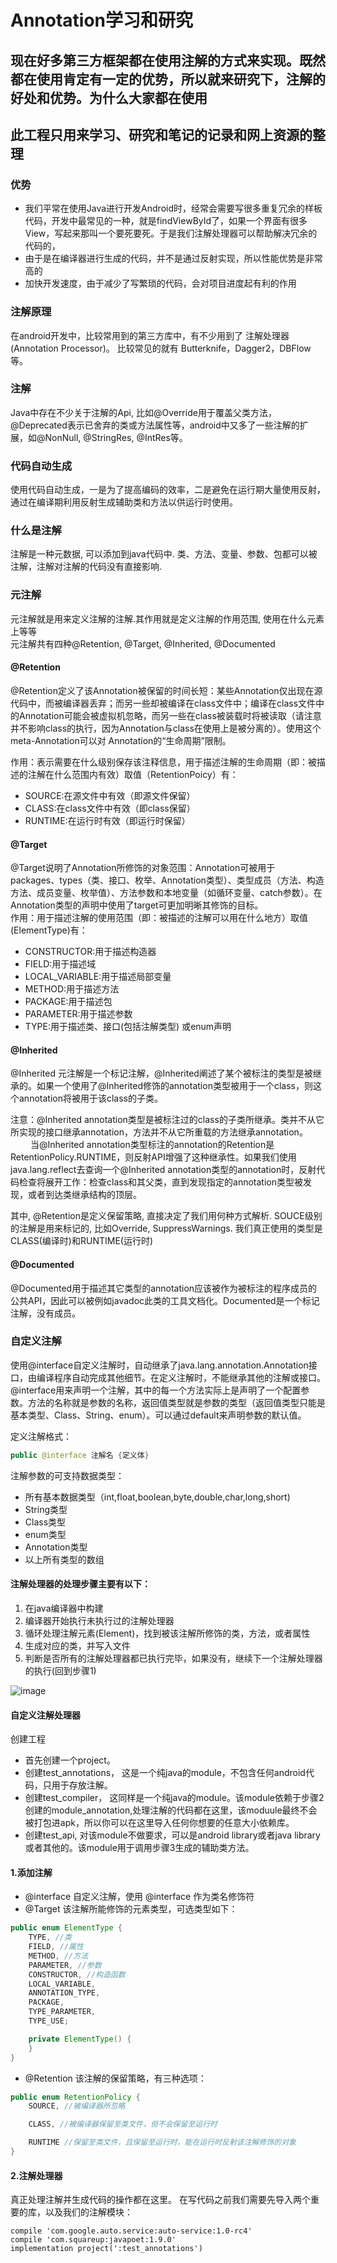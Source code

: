 # Annotation学习和研究

## 现在好多第三方框架都在使用注解的方式来实现。既然都在使用肯定有一定的优势，所以就来研究下，注解的好处和优势。为什么大家都在使用
## 此工程只用来学习、研究和笔记的记录和网上资源的整理

### 优势
- 我们平常在使用Java进行开发Android时，经常会需要写很多重复冗余的样板代码，开发中最常见的一种，就是findViewById了，如果一个界面有很多View，写起来那叫一个要死要死。于是我们注解处理器可以帮助解决冗余的代码的，
- 由于是在编译器进行生成的代码，并不是通过反射实现，所以性能优势是非常高的
- 加快开发速度，由于减少了写繁琐的代码，会对项目进度起有利的作用

### 注解原理

在android开发中，比较常用到的第三方库中，有不少用到了 注解处理器(Annotation Processor)。 比较常见的就有 Butterknife，Dagger2，DBFlow 等。

### 注解

Java中存在不少关于注解的Api, 比如@Override用于覆盖父类方法，@Deprecated表示已舍弃的类或方法属性等，android中又多了一些注解的扩展，如@NonNull, @StringRes, @IntRes等。

### 代码自动生成

使用代码自动生成，一是为了提高编码的效率，二是避免在运行期大量使用反射，通过在编译期利用反射生成辅助类和方法以供运行时使用。

### 什么是注解

注解是一种元数据, 可以添加到java代码中. 类、方法、变量、参数、包都可以被注解，注解对注解的代码没有直接影响.

### 元注解

元注解就是用来定义注解的注解.其作用就是定义注解的作用范围, 使用在什么元素上等等
<br>元注解共有四种@Retention, @Target, @Inherited, @Documented
#### @Retention

@Retention定义了该Annotation被保留的时间长短：某些Annotation仅出现在源代码中，而被编译器丢弃；而另一些却被编译在class文件中；编译在class文件中的Annotation可能会被虚拟机忽略，而另一些在class被装载时将被读取（请注意并不影响class的执行，因为Annotation与class在使用上是被分离的）。使用这个meta-Annotation可以对 Annotation的“生命周期”限制。

作用：表示需要在什么级别保存该注释信息，用于描述注解的生命周期（即：被描述的注解在什么范围内有效）取值（RetentionPoicy）有：
- SOURCE:在源文件中有效（即源文件保留）
- CLASS:在class文件中有效（即class保留）
- RUNTIME:在运行时有效（即运行时保留）

#### @Target
@Target说明了Annotation所修饰的对象范围：Annotation可被用于 packages、types（类、接口、枚举、Annotation类型）、类型成员（方法、构造方法、成员变量、枚举值）、方法参数和本地变量（如循环变量、catch参数）。在Annotation类型的声明中使用了target可更加明晰其修饰的目标。
<br>作用：用于描述注解的使用范围（即：被描述的注解可以用在什么地方）取值(ElementType)有：
- CONSTRUCTOR:用于描述构造器
- FIELD:用于描述域
- LOCAL_VARIABLE:用于描述局部变量
- METHOD:用于描述方法
- PACKAGE:用于描述包
- PARAMETER:用于描述参数
- TYPE:用于描述类、接口(包括注解类型) 或enum声明
#### @Inherited
@Inherited 元注解是一个标记注解，@Inherited阐述了某个被标注的类型是被继承的。如果一个使用了@Inherited修饰的annotation类型被用于一个class，则这个annotation将被用于该class的子类。

注意：@Inherited annotation类型是被标注过的class的子类所继承。类并不从它所实现的接口继承annotation，方法并不从它所重载的方法继承annotation。
　　
当@Inherited annotation类型标注的annotation的Retention是RetentionPolicy.RUNTIME，则反射API增强了这种继承性。如果我们使用java.lang.reflect去查询一个@Inherited annotation类型的annotation时，反射代码检查将展开工作：检查class和其父类，直到发现指定的annotation类型被发现，或者到达类继承结构的顶层。

其中, @Retention是定义保留策略, 直接决定了我们用何种方式解析. SOUCE级别的注解是用来标记的, 比如Override, SuppressWarnings. 我们真正使用的类型是CLASS(编译时)和RUNTIME(运行时)


#### @Documented
@Documented用于描述其它类型的annotation应该被作为被标注的程序成员的公共API，因此可以被例如javadoc此类的工具文档化。Documented是一个标记注解，没有成员。

### 自定义注解
使用@interface自定义注解时，自动继承了java.lang.annotation.Annotation接口，由编译程序自动完成其他细节。在定义注解时，不能继承其他的注解或接口。@interface用来声明一个注解，其中的每一个方法实际上是声明了一个配置参数。方法的名称就是参数的名称，返回值类型就是参数的类型（返回值类型只能是基本类型、Class、String、enum）。可以通过default来声明参数的默认值。

定义注解格式：
```java
public @interface 注解名 {定义体}
```
注解参数的可支持数据类型：
- 所有基本数据类型（int,float,boolean,byte,double,char,long,short)
- String类型
- Class类型
- enum类型
- Annotation类型
- 以上所有类型的数组



#### 注解处理器的处理步骤主要有以下：
1. 在java编译器中构建
2. 编译器开始执行未执行过的注解处理器
3. 循环处理注解元素(Element)，找到被该注解所修饰的类，方法，或者属性
4. 生成对应的类，并写入文件
5. 判断是否所有的注解处理器都已执行完毕，如果没有，继续下一个注解处理器的执行(回到步骤1)

![image](https://github.com/bamboolife/AnnotationStudy/blob/master/image/annotation_flow.png)

#### 自定义注解处理器

创建工程

- 首先创建一个project。
- 创建test_annotations， 这是一个纯java的module，不包含任何android代码，只用于存放注解。
- 创建test_compiler， 这同样是一个纯java的module。该module依赖于步骤2创建的module_annotation,处理注解的代码都在这里，该moduule最终不会被打包进apk，所以你可以在这里导入任何你想要的任意大小依赖库。
- 创建test_api, 对该module不做要求，可以是android library或者java library或者其他的。该module用于调用步骤3生成的辅助类方法。

#### 1.添加注解
- @interface 自定义注解，使用 @interface 作为类名修饰符
- @Target 该注解所能修饰的元素类型，可选类型如下：
```java
public enum ElementType {
    TYPE, //类
    FIELD, //属性
    METHOD, //方法
    PARAMETER, //参数
    CONSTRUCTOR, //构造函数
    LOCAL_VARIABLE, 
    ANNOTATION_TYPE,
    PACKAGE,
    TYPE_PARAMETER,
    TYPE_USE;

    private ElementType() {
    }
}
```
- @Retention 该注解的保留策略，有三种选项：
```java
public enum RetentionPolicy {
    SOURCE, //被编译器所忽略

    CLASS, //被编译器保留至类文件，但不会保留至运行时

    RUNTIME //保留至类文件，且保留至运行时，能在运行时反射该注解修饰的对象
}
```
#### 2.注解处理器

真正处理注解并生成代码的操作都在这里。 在写代码之前我们需要先导入两个重要的库，以及我们的注解模块：

```
compile 'com.google.auto.service:auto-service:1.0-rc4'
compile 'com.squareup:javapoet:1.9.0'
implementation project(':test_annotations')
```
